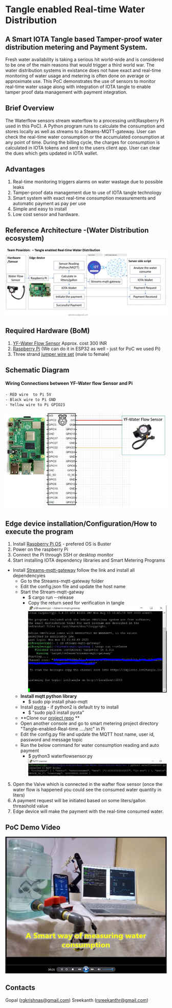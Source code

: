 # Tangle enabled Real-time Water Distribution
## A Smart IOTA Tangle based Tamper-proof water distribution metering and Payment System.
Fresh water availability is taking a serious hit world-wide and is considered to be one of the main reasons that would trigger a third world war.
The water distribution systems in existance does not have exact and real-time monitoring of water usage and metering is often done on average or approximate use. This PoC demonstrates the use of sensors to monitor real-time water usage along with integration of IOTA tangle to enable tamper proof data management with payment integration.
## Brief Overview
The Waterflow sensors stream waterflow to a processing unit(Raspberry Pi used in this PoC). A Python program runs to calculate the consumption and stores locally as well as streams to a Steams-MQTT-gateway. User can check the real-time water consumption or the accumulated consumption at any point of time. During the billing cycle, the charges for consumption is calculated in IOTA tokens and sent to the users client app. User can clear the dues which gets updated in IOTA wallet.
## Advantages
1. Real-time monitoring triggers alarms on water wastage due to possible leaks
2. Tamper-proof data management due to use of IOTA tangle technology
3. Smart system with exact real-time consumption measurements and automatic payment as pay per use
4. Simple and easy to install
5. Low cost sensor and hardware.
## Reference Architecture -(Water Distribution ecosystem)
![Architecture](images/flow_diagram.JPG)

## Required Hardware (BoM)
  1. [YF-Water Flow Sensor](https://robu.in/product/yf-s201-water-flow-measurement-sensor-with-1-30liter-min-flow-rate-2/?gclid=Cj0KCQiAkuP9BRCkARIsAKGLE8UxgRBkIr7N0A73nVRC6L-rj1wSw8ms-no1rjBF1aaWUuvCUBeDVyIaAiO2EALw_wcB)
     Approx. cost 300 INR
  2. [Raspberry Pi](https://www.raspberrypi.org/products/raspberry-pi-4-model-b/?resellerType=home) (We can do it in ESP32 as well - just for PoC we used Pi)
  3. Three strand [jumper wire set](https://robu.in/product/male-to-female-jumper-wires-40-pin-40cm/) (male to female)

## Schematic Diagram 
#### Wiring Connections between YF-Water flow Sensor and Pi
    - RED wire  to Pi 5V
    - Black wire to Pi GND
    - Yellow wire to Pi GPIO23
![Wiring Diagram](images/Pi2WaterFlowSensor.JPG)

## Edge device installation/Configuration/How to execute the program
   1. Install [Raspberry Pi OS](https://www.raspberrypi.org/software/) - prefered OS is Buster 
   2. Power on the raspberry Pi
   3. Connect the Pi through SSH or desktop monitor
   4. Start installing IOTA dependency libraries and Smart Metering Programs
   * Install [Streams-mqtt-gateway](https://github.com/iot2tangle/Streams-mqtt-gateway) follow the link and install all dependencyies 
     * Go to the Streams-mqtt-gateway folder 
     * Edit the config.json file and update the host name
     * Start the Stream-mqtt-gatway
       - $ cargo run --release
       - Copy the return seed for verification in tangle
       ![Output will be like](images/Screenshot1.2_streams-mqtt.JPG)
     * **Install mqtt python library**
       - $ sudo pip install phao-mqtt
     * Install [pyota](https://github.com/iotaledger/iota.py) - if python2 is default try to install 
       - $ "sudo pip3 install pyota"
     * **Clone our [project repo](https://github.com/rgkrishnas/Tangle-enabled-Real-time-Water-Distribution) **
     * Open another console and go to smart metering project directory "Tangle-enabled-Real-time ..../src" in Pi 
     * Edit the config.py file and update the MQTT host name, user id, password and message topic
     * Run the below command for water consumption reading and auto payment
       - $ python3 waterflowsensor.py 
       ![Output will be like](images/Screenshot2.1_waterFlowMeasure.JPG)
   5. Open the Valve which is connected in the wafter flow sensor (once the water flow is happened you could see the consumed water quantity in liters)
   6. A payment request will be initiated based on some liters/gallon threashold value
   7. Edge device will make the payment with the real-time consumed water.  

## PoC Demo Video
[![Working Prototype Demo](images/VideoThumb.png)](https://youtu.be/EH2FJtxiFEA)

## Contacts
Gopal (rgkrishnas@gmail.com)
Sreekanth (rsreekanthr@gmail.com) 
